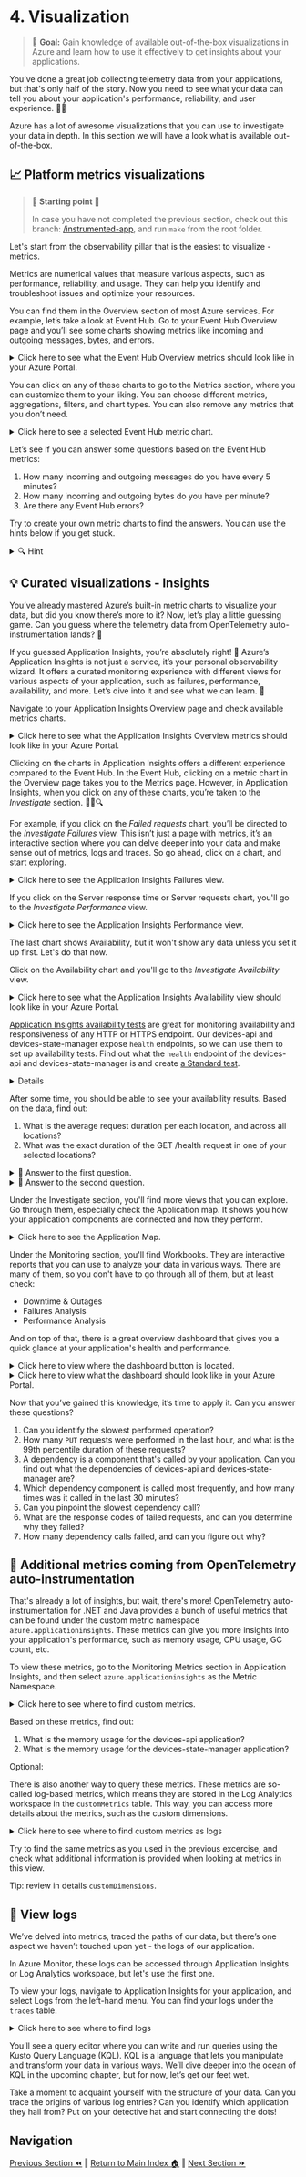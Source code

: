 # 4. Visualization

> 🎯 **Goal:** Gain knowledge of available out-of-the-box visualizations in Azure and learn how to use it effectively to get insights about your applications.

You’ve done a great job collecting telemetry data from your applications, but that's only half of the story. Now you need to see what your data can tell you about your application's performance, reliability, and user experience. 🕵️‍♂️

Azure has a lot of awesome visualizations that you can use to investigate your data in depth. In this section we will have a look what is available out-of-the-box.

## 📈 Platform metrics visualizations

> **📌 Starting point 📌**
>
> In case you have not completed the previous section, check out this branch: [/instrumented-app](https://github.com/observability-lab-cse/observability-lab/tree/instrumented-app), and run `make` from the root folder.

Let's start from the observability pillar that is the easiest to visualize - metrics.

Metrics are numerical values that measure various aspects, such as performance, reliability, and usage. They can help you identify and troubleshoot issues and optimize your resources.

You can find them in the Overview section of most Azure services. For example, let’s take a look at Event Hub. Go to your Event Hub Overview page and you’ll see some charts showing metrics like incoming and outgoing messages, bytes, and errors.

<details markdown="1">
<summary>Click here to see what the Event Hub Overview metrics should look like in your Azure Portal.</summary>

![EventHub-overview](./images/EventHub-overview.png)

</details>

You can click on any of these charts to go to the Metrics section, where you can customize them to your liking. You can choose different metrics, aggregations, filters, and chart types. You can also remove any metrics that you don’t need.

<details markdown="1">
<summary>Click here to see a selected Event Hub metric chart.</summary>

![EventHub-metrics](./images/EventHub-metrics.png/)

</details>

Let’s see if you can answer some questions based on the Event Hub metrics:

1. How many incoming and outgoing messages do you have every 5 minutes?
1. How many incoming and outgoing bytes do you have per minute?
1. Are there any Event Hub errors?

Try to create your own metric charts to find the answers. You can use the hints below if you get stuck.

<details markdown="1">
<summary> 🔍 Hint </summary>

* To change the time window or granularity, click on the selected time in the right upper corner and select your Time range or Time granularity.
* To add or remove metrics, click on the Add metric button and select or deselect the metrics you want.
* To change the chart type, click on the Line chart button and select Area, Bar, or Scatter.

</details>

## 💡 Curated visualizations - Insights

You’ve already mastered Azure’s built-in metric charts to visualize your data, but did you know there’s more to it? Now, let’s play a little guessing game. Can you guess where the telemetry data from OpenTelemetry auto-instrumentation lands? 🤔

If you guessed Application Insights, you’re absolutely right! 🎉 Azure’s Application Insights is not just a service, it’s your personal observability wizard. It offers a curated monitoring experience with different views for various aspects of your application, such as failures, performance, availability, and more. Let’s dive into it and see what we can learn. 🚀

Navigate to your Application Insights Overview page and check available metrics charts.

<details markdown="1">
<summary>Click here to see what the Application Insights Overview metrics should look like in your Azure Portal.</summary>

![AppInsights-overview](./images/AppInsights-overview.png)

</details>

Clicking on the charts in Application Insights offers a different experience compared to the Event Hub. In the Event Hub, clicking on a metric chart in the Overview page takes you to the Metrics page. However, in Application Insights, when you click on any of these charts, you’re taken to the *Investigate* section. 🕵️‍♂️🔍

For example, if you click on the *Failed requests* chart, you’ll be directed to the *Investigate Failures* view. This isn’t just a page with metrics, it’s an interactive section where you can delve deeper into your data and make sense out of metrics, logs and traces. So go ahead, click on a chart, and start exploring.

<details markdown="1">
<summary>Click here to see the Application Insights Failures view.</summary>

![AppInsights-failures](./images/AppInsights-failures.png)

</details>

If you click on the Server response time or Server requests chart, you'll go to the *Investigate Performance* view.

<details markdown="1">
<summary>Click here to see the Application Insights Performance view.</summary>

![AppInsights-performance](./images/AppInsights-performance.png)

</details>

The last chart shows Availability, but it won't show any data unless you set it up first. Let's do that now.

Click on the Availability chart and you'll go to the *Investigate Availability* view.

<details markdown="1">
<summary>Click here to see what the Application Insights Availability view should look like in your Azure Portal.</summary>

![AppInsights-availability](./images/AppInsights-availability.png)

</details>

[Application Insights availability tests](https://learn.microsoft.com/en-us/azure/azure-monitor/app/availability-overview) are great for monitoring availability and responsiveness of any HTTP or HTTPS endpoint. Our devices-api and devices-state-manager expose `health` endpoints, so we can use them to set up availability tests. Find out what the `health` endpoint of the devices-api and devices-state-manager is and create [a Standard test](https://learn.microsoft.com/en-us/azure/azure-monitor/app/availability-standard-tests).

<details markdown="1">
> How to find your application IP?
>
> ```shell
> DEVICES_API_IP=$(kubectl get service devices-api-service -o jsonpath='{.status.loadBalancer.ingress[0].ip}')
> HEALTHCHECK_URL="http://$DEVICES_API_IP:8080/health"
> ```

![AppInsights-availability-standard-test](./images/AppInsights-availability-standard-test.png)

</details>

After some time, you should be able to see your availability results. Based on the data, find out:

1. What is the average request duration per each location, and across all locations?
1. What was the exact duration of the GET /health request in one of your selected locations?

<details markdown="1">
<summary> 🔦 Answer to the first question.</summary>

![AppInsights-availability-standard-test-average-duration](./images/AppInsights-availability-standard-test-average-duration.png)

</details>

<details markdown="1">
<summary> 🔦 Answer to the second question.</summary>

![AppInsights-availability-standard-test-exact-duration-get-health](./images/AppInsights-availability-standard-test-exact-duration-get-health.png)

</details>

Under the Investigate section, you'll find more views that you can explore. Go through them, especially check the Application map. It shows you how your application components are connected and how they perform.

<details markdown="1">
<summary>Click here to see the Application Map.</summary>

![AppInsights-ApplicationMap](./images/ApplicationMap.png)

</details>

Under the Monitoring section, you'll find Workbooks. They are interactive reports that you can use to analyze your data in various ways. There are many of them, so you don't have to go through all of them, but at least check:

* Downtime & Outages
* Failures Analysis
* Performance Analysis

And on top of that, there is a great overview dashboard that gives you a quick glance at your application's health and performance.

<details markdown="1">
<summary>Click here to view where the dashboard button is located.</summary>

![AppInsights-dashboard-button](./images/AppInsights-dashboard-button.png)

</details>

<details markdown="1">
<summary>Click here to view what the dashboard should look like in your Azure Portal.</summary>

![AppInsights-default-dashboard](./images/AppInsights-default-dashboard.png)

</details>

Now that you’ve gained this knowledge, it’s time to apply it. Can you answer these questions?

1. Can you identify the slowest performed operation?
1. How many `PUT` requests were performed in the last hour, and what is the 99th percentile duration of these requests?
1. A dependency is a component that's called by your application. Can you find out what the dependencies of devices-api and devices-state-manager are?
1. Which dependency component is called most frequently, and how many times was it called in the last 30 minutes?
1. Can you pinpoint the slowest dependency call?
1. What are the response codes of failed requests, and can you determine why they failed?
1. How many dependency calls failed, and can you figure out why?

## 🔦 Additional metrics coming from OpenTelemetry auto-instrumentation

That's already a lot of insights, but wait, there's more! OpenTelemetry auto-instrumentation for .NET and Java provides a bunch of useful metrics that can be found under the custom metric namespace `azure.applicationinsights`. These metrics can give you more insights into your application's performance, such as memory usage, CPU usage, GC count, etc.

To view these metrics, go to the Monitoring Metrics section in Application Insights, and then select `azure.applicationinsights` as the Metric Namespace.

<details markdown="1">
<summary>Click here to see where to find custom metrics.</summary>

![AppInsights-custom-metrics](./images/AppInsights-custom-metrics.png)

</details>

Based on these metrics, find out:

1. What is the memory usage for the devices-api application?
1. What is the memory usage for the devices-state-manager application?

Optional:

There is also another way to query these metrics. These metrics are so-called log-based metrics, which means they are stored in the Log Analytics workspace in the `customMetrics` table. This way, you can access more details about the metrics, such as the custom dimensions.

<details markdown="1">
<summary>Click here to see where to find custom metrics as logs</summary>

![AppInsights-custom-metrics-as-logs](./images/AppInsights-custom-metrics-as-logs.png)

</details>

Try to find the same metrics as you used in the previous excercise, and check what additional information is provided when looking at metrics in this view.

Tip: review in details `customDimensions`.

## 📔 View logs

We’ve delved into metrics, traced the paths of our data, but there’s one aspect we haven’t touched upon yet - the logs of our application.

In Azure Monitor, these logs can be accessed through Application Insights or Log Analytics workspace, but let's use the first one.

To view your logs, navigate to Application Insights for your application, and select Logs from the left-hand menu. You can find your logs under the `traces` table.

<details markdown="1">
<summary>Click here to see where to find logs</summary>

![AppInsights-logs](./images/AppInsights-logs.png)

</details>

You’ll see a query editor where you can write and run queries using the Kusto Query Language (KQL). KQL is a language that lets you manipulate and transform your data in various ways. We’ll dive deeper into the ocean of KQL in the upcoming chapter, but for now, let’s get our feet wet.

Take a moment to acquaint yourself with the structure of your data. Can you trace the origins of various log entries? Can you identify which application they hail from? Put on your detective hat and start connecting the dots!

## Navigation

[Previous Section ⏪](../03-add-basic-observability-instrumentation/) ‖ [Return to Main Index 🏠](../README.md) ‖
[Next Section ⏩️](../05-dashboards/README.md)
